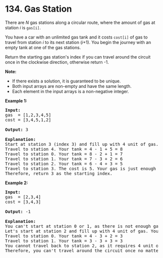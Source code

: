 <h1>134. Gas Station</h1>
<div><p>There are <em>N</em> gas stations along a circular route, where the amount of gas at station <em>i</em> is <code>gas[i]</code>.</p>

<p>You have a car with an unlimited gas tank and it costs <code>cost[i]</code> of gas to travel from station <em>i</em> to its next station (<em>i</em>+1). You begin the journey with an empty tank at one of the gas stations.</p>

<p>Return the starting gas station's index if you can travel around the circuit once in the clockwise direction, otherwise return -1.</p>

<p><strong>Note:</strong></p>

<ul>
	<li>If there exists a&nbsp;solution, it is guaranteed to be unique.</li>
	<li>Both input arrays are non-empty and have the same length.</li>
	<li>Each element in the input arrays is a non-negative integer.</li>
</ul>

<p><strong>Example 1:</strong></p>

<pre><strong>Input:</strong> 
gas  = [1,2,3,4,5]
cost = [3,4,5,1,2]

<strong>Output:</strong> 3

<strong>Explanation:
</strong>Start at station 3 (index 3) and fill up with 4 unit of gas. Your tank = 0 + 4 = 4
Travel to station 4. Your tank = 4 - 1 + 5 = 8
Travel to station 0. Your tank = 8 - 2 + 1 = 7
Travel to station 1. Your tank = 7 - 3 + 2 = 6
Travel to station 2. Your tank = 6 - 4 + 3 = 5
Travel to station 3. The cost is 5. Your gas is just enough to travel back to station 3.
Therefore, return 3 as the starting index.
</pre>

<p><strong>Example 2:</strong></p>

<pre><strong>Input:</strong> 
gas  = [2,3,4]
cost = [3,4,3]

<strong>Output:</strong> -1

<strong>Explanation:
</strong>You can't start at station 0 or 1, as there is not enough gas to travel to the next station.
Let's start at station 2 and fill up with 4 unit of gas. Your tank = 0 + 4 = 4
Travel to station 0. Your tank = 4 - 3 + 2 = 3
Travel to station 1. Your tank = 3 - 3 + 3 = 3
You cannot travel back to station 2, as it requires 4 unit of gas but you only have 3.
Therefore, you can't travel around the circuit once no matter where you start.
</pre>
</div>